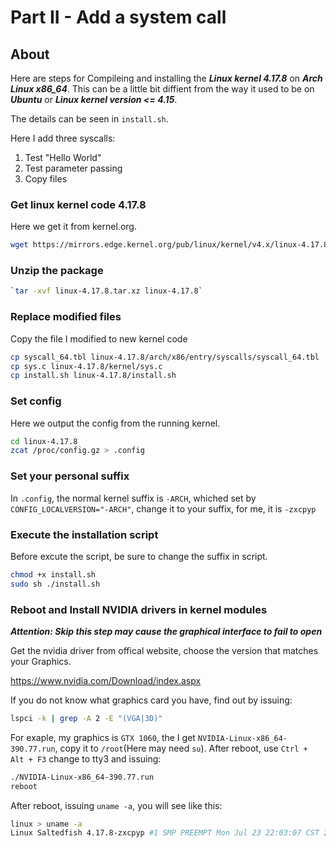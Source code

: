 # Part II - Add a system call

## About

Here are steps for Compileing and installing the ***Linux kernel 4.17.8*** on ***Arch Linux x86_64***. This can be a little bit diffient from the way it used to be on ***Ubuntu*** or ***Linux kernel version <= 4.15***.

The details can be seen in `install.sh`.

Here I add three syscalls:

1. Test "Hello World"
2. Test parameter passing
3. Copy files

### Get linux kernel code 4.17.8

Here we get it from kernel.org.

``` sh
wget https://mirrors.edge.kernel.org/pub/linux/kernel/v4.x/linux-4.17.8.tar.xz
```

### Unzip the package

``` sh
`tar -xvf linux-4.17.8.tar.xz linux-4.17.8`
```

### Replace modified files

Copy the file I modified to new kernel code

``` sh
cp syscall_64.tbl linux-4.17.8/arch/x86/entry/syscalls/syscall_64.tbl
cp sys.c linux-4.17.8/kernel/sys.c
cp install.sh linux-4.17.8/install.sh
```

### Set config

Here we output the config from the running kernel.

```sh
cd linux-4.17.8
zcat /proc/config.gz > .config
```

### Set your personal suffix

In `.config`, the normal kernel suffix is `-ARCH`, whiched set by `CONFIG_LOCALVERSION="-ARCH"`, change it to your suffix, for me, it is `-zxcpyp`

### Execute the installation script

Before excute the script, be sure to change the suffix in script.

```sh
chmod +x install.sh
sudo sh ./install.sh
```

### Reboot and Install NVIDIA drivers in kernel modules

***Attention: Skip this step may cause the graphical interface to fail to open***

Get the nvidia driver from offical website, choose the version that matches your Graphics.

https://www.nvidia.com/Download/index.aspx

If you do not know what graphics card you have, find out by issuing:

``` sh
lspci -k | grep -A 2 -E "(VGA|3D)"
```

For exaple, my graphics is `GTX 1060`, the I get `NVIDIA-Linux-x86_64-390.77.run`, copy it to `/root`(Here may need `su`). After reboot, use `Ctrl + Alt + F3` change to tty3 and issuing:

```sh
./NVIDIA-Linux-x86_64-390.77.run
reboot
```

After reboot, issuing `uname -a`, you will see like this:

``` sh
linux > uname -a
Linux Saltedfish 4.17.8-zxcpyp #1 SMP PREEMPT Mon Jul 23 22:03:07 CST 2018 x86_64 GNU/Linux
```